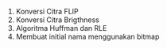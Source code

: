 1. Konversi Citra FLIP
2. Konversi Citra Brigthness
3. Algoritma Huffman dan RLE
4. Membuat initial nama menggunakan bitmap
